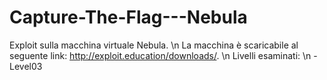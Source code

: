 # Capture-The-Flag---Nebula
Exploit sulla macchina virtuale Nebula. \n
La macchina è scaricabile al seguente link: http://exploit.education/downloads/. \n
Livelli esaminati: \n
-Level03
